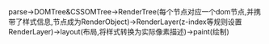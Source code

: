 parse->DOMTree&CSSOMTree->RenderTree(每个节点对应一个dom节点,并携带了样式信息,节点成为RenderObject)->RenderLayer(z-index等规则设置RenderLayer)->layout(布局,将样式转换为实际像素描述)->paint(绘制)